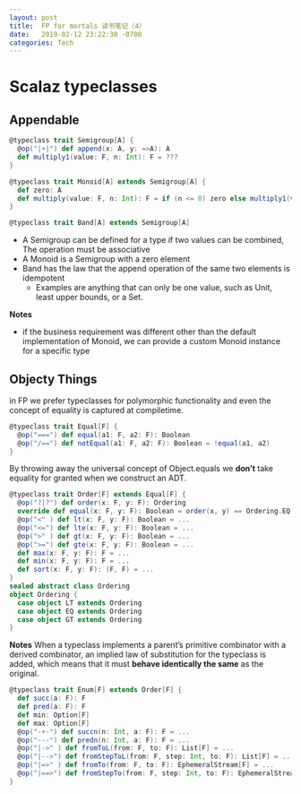```yaml
---
layout: post
title:  FP for mortals 读书笔记（4）
date:   2019-02-12 23:22:30 -0700
categories: Tech
---
```

# Scalaz typeclasses
## Appendable
```scala
@typeclass trait Semigroup[A] {
  @op("|+|") def append(x: A, y: =>A): A
  def multiply1(value: F, n: Int): F = ???
}

@typeclass trait Monoid[A] extends Semigroup[A] {
  def zero: A
  def multiply(value: F, n: Int): F = if (n <= 0) zero else multiply1(value, n - 1)
}

@typeclass trait Band[A] extends Semigroup[A]
```

+ A Semigroup can be defined for a type if two values can be combined, The operation must be associative
+ A Monoid is a Semigroup with a zero element
+ Band has the law that the append operation of the same two elements is idempotent
  + Examples are anything that can only be one value, such as Unit, least upper bounds, or a Set.

**Notes**
+ if the business requirement was different other than the default implementation of Monoid, we can provide a custom Monoid instance for a specific type 

## Objecty Things
in FP we prefer typeclasses for polymorphic functionality and even the concept of equality is captured at compiletime.
```scala
@typeclass trait Equal[F] {
  @op("===") def equal(a1: F, a2: F): Boolean
  @op("/==") def notEqual(a1: F, a2: F): Boolean = !equal(a1, a2)
}
```
By throwing away the universal concept of Object.equals we __don’t__ take equality for granted when we construct an ADT.

```scala
@typeclass trait Order[F] extends Equal[F] {
  @op("?|?") def order(x: F, y: F): Ordering
  override def equal(x: F, y: F): Boolean = order(x, y) == Ordering.EQ
  @op("<" ) def lt(x: F, y: F): Boolean = ...
  @op("<=") def lte(x: F, y: F): Boolean = ...
  @op(">" ) def gt(x: F, y: F): Boolean = ...
  @op(">=") def gte(x: F, y: F): Boolean = ...
  def max(x: F, y: F): F = ...
  def min(x: F, y: F): F = ...
  def sort(x: F, y: F): (F, F) = ...
}
sealed abstract class Ordering
object Ordering {
  case object LT extends Ordering
  case object EQ extends Ordering
  case object GT extends Ordering
}
```
__Notes__
When a typeclass implements a parent’s primitive combinator with a derived combinator, an implied law of substitution for the typeclass is added, which means that it must __behave identically the same__ as the original.

```Scala
@typeclass trait Enum[F] extends Order[F] {
  def succ(a: F): F
  def pred(a: F): F
  def min: Option[F]
  def max: Option[F]
  @op("-+-") def succn(n: Int, a: F): F = ...
  @op("---") def predn(n: Int, a: F): F = ...
  @op("|->" ) def fromToL(from: F, to: F): List[F] = ...
  @op("|-->") def fromStepToL(from: F, step: Int, to: F): List[F] = ...
  @op("|=>" ) def fromTo(from: F, to: F): EphemeralStream[F] = ...
  @op("|==>") def fromStepTo(from: F, step: Int, to: F): EphemeralStream[F] = ...
}
```
